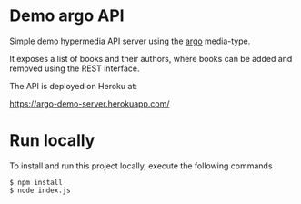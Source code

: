 # Demo argo API

Simple demo hypermedia API server using the
[argo](https://github.com/argo-rest/spec) media-type.

It exposes a list of books and their authors, where books can be added
and removed using the REST interface.

The API is deployed on Heroku at:

https://argo-demo-server.herokuapp.com/

# Run locally

To install and run this project locally, execute the following commands

```
$ npm install
$ node index.js
```
